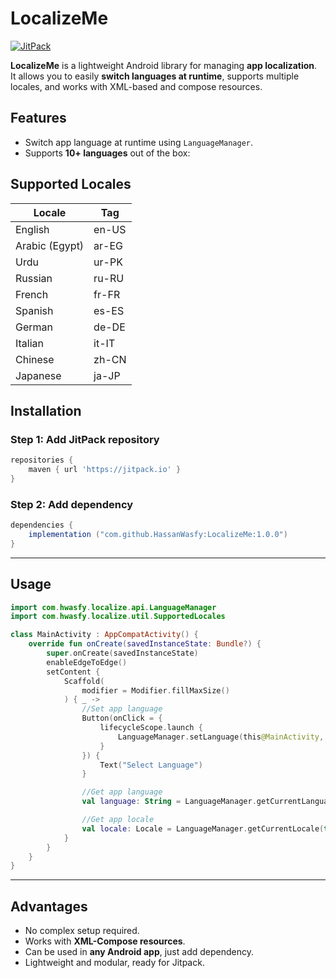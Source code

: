 # LocalizeMe

[![JitPack](https://img.shields.io/badge/jitpack-v1.0.0-blue)](https://jitpack.io/#HassanWasfy/LocalizeMe)

**LocalizeMe** is a lightweight Android library for managing **app localization**.  
It allows you to easily **switch languages at runtime**, supports multiple locales, and works with XML-based and compose resources.  

## Features

- Switch app language at runtime using `LanguageManager`.
- Supports **10+ languages** out of the box:
  
## Supported Locales

| Locale          | Tag    |
|-----------------|--------|
| English         | en-US  |
| Arabic (Egypt)  | ar-EG  |
| Urdu            | ur-PK  |
| Russian         | ru-RU  |
| French          | fr-FR  |
| Spanish         | es-ES  |
| German          | de-DE  |
| Italian         | it-IT  |
| Chinese         | zh-CN  |
| Japanese        | ja-JP  |


## Installation

### Step 1: Add JitPack repository

```gradle
repositories {
    maven { url 'https://jitpack.io' }
}
```

### Step 2: Add dependency

```gradle
dependencies {
    implementation ("com.github.HassanWasfy:LocalizeMe:1.0.0")
}
```

---

## Usage

```kotlin
import com.hwasfy.localize.api.LanguageManager
import com.hwasfy.localize.util.SupportedLocales

class MainActivity : AppCompatActivity() {
    override fun onCreate(savedInstanceState: Bundle?) {
        super.onCreate(savedInstanceState)
        enableEdgeToEdge()
        setContent {
            Scaffold(
                modifier = Modifier.fillMaxSize()
            ) { _ ->
                //Set app language
                Button(onClick = {
                    lifecycleScope.launch {
                        LanguageManager.setLanguage(this@MainActivity, SupportedLocales.AR_EG)
                    }
                }) {
                    Text("Select Language")
                }

                //Get app language
                val language: String = LanguageManager.getCurrentLanguage(this)

                //Get app locale
                val locale: Locale = LanguageManager.getCurrentLocale(this).locale
            }
        }
    }
}
```

---

## Advantages

- No complex setup required.
- Works with **XML-Compose resources**.
- Can be used in **any Android app**, just add dependency.
- Lightweight and modular, ready for Jitpack.

